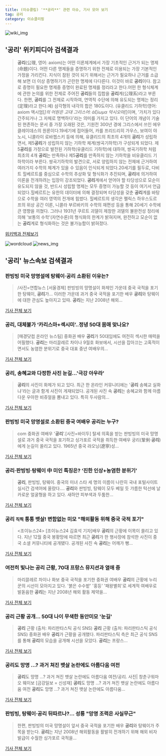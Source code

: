 ```yaml
---
title: (이슈클립) '**공리**' 관련 이슈, 기사 모아 보기
tag: 공리
category: 이슈클리핑
---
```

![wiki_img](https://user-images.githubusercontent.com/42597476/44503234-41136a80-a6d0-11e8-9071-6fc6418eafe4.png)
## **'**공리**'** 위키피디아 검색결과
>**공리**(公理, 영어: axiom)는 어떤 이론체계에서 가장 기초적인 근거가 되는 명제(命題)이다. 어떤 다른 명제들을 증명하기 위한 전제로 이용되는 가장 기본적인 가정을 가리킨다. 지식이 참된 것이 되기 위해서는 근거가 필요하나 근거를 소급해 보면 더 이상 증명하기가 곤란한 명제에 다다른다. 이것이 바로 **공리**이다. 참고로 증명이 필요한 명제중 증명이 완료된 명제를 정리라고 한다.어떤 한 형식체계에 관한 논의를 위한 전제로 주어진 **공리**들의 집합을 **공리**계(公理系)라고 부른다. 한편, **공리**를 그 전제로 시작하여, 연역적 수단에 의해 유도되는 명제는 정리(定理)라고 한다.예) 삼각형의 내각의 합은 180도이다. (유클리드 기하학)영어: axiom 액시엄[*]의 어원은 고대 그리스어: ἀξίωμα 악시오마[*]이며, '가치가 있다 간주되거나 그 자체로 명백하다'라는 의미를 가지고 있다. 이 단어의 개념이 기술된 현존하는 문서 중 가장 오래된 것은, 기원전 300년 경에 그리스에서 쓰인 에우클레이데스의 원론이다.19세기에 접어들어, 카를 프리드리히 가우스, 보여이 야노시, 니콜라이 로바쳅스키 등에 의해, 유클리드의 최초의 4개의 **공리**가 성립하면서, 제5**공리**가 성립하지 않는 기하학 체계(쌍곡기하학)가 구성되게 되었다. 제5**공리**를 가정으로 발전된 기하학(유클리드 기하학)에 대하여, 쌍곡기하학 처럼 최초의 4개 **공리**는 만족하나 제5**공리**를 만족하지 않는 기하학을 비유클리드 기하학이라 부른다. 쌍곡기하학의 발견으로, 서로 양립하지 않는 전제에 근거하여 여러가지 수학의 체계가 있을 수 있음이 인식되게 되었다.20세기를 필두로, 다비트 힐베르트를 중심으로 수학의 추상화 및 형식화가 추진되며, **공리**에 의거하여 이론을 전개하려는 입장이 강조되었다. **공리**계에서 얻어야 할 타당성으로 모순이 유도되지 않을 것, 반드시 성립할 명제는 모두 증명이 가능할 것 등이 여기서 언급되었다.힐베르트는 유한의 데이터에 의해 결정되며 타당성을 갖춘 **공리**계를 바탕으로 수학을 여러 영역의 전개에 힘썼다. 힐베르트의 생각은 펠릭스 하우스도르프의 위상 공간 이론, 니콜라 부르바키의 수학의 재편성 등을 통해 20세기 수학에 큰 영향을 끼쳤다. 그러나 1931년 쿠르트 괴델이 제창한 괴델의 불완전성 정리에 의해 '보통의 수학'(자연수론)의 형식화의 한계가 밝혀지며, 완전하고 모순이 없는 **공리**계로 형식화하는 것은 불가능함이 밝혀졌다.

<a href="https://ko.wikipedia.org/wiki/공리" target="_blank">위키백과 전체보기</a>

![wordcloud](https://s3.ap-northeast-2.amazonaws.com/lyrics101-wordcloud/2018-09-03-1535963631.png)
![news_img](https://user-images.githubusercontent.com/42597476/44507050-1206f400-a6e4-11e8-8d98-7ffbfebb353f.png)
## **'**공리**'** 뉴스속보 검색결과
### 판빙빙 미국 망명설에 탕웨이·**공리** 소환된 이유는?

>/사진=연합뉴스 [서울경제] 판빙빙의 망명설이 화제인 가운데 중국 국적을 포기한 탕웨이, **공리**가... 이러한 가운데 과거 중국 국적을 포기한 배우 **공리**와 탕웨이에 대한 관심도 높아지고 있따. **공리**는 지난 2008년 해외...

<a href="http://www.sedaily.com/NewsView/1S4HRW761V" target="_blank">기사 전체 보기</a>

### **공리**, 대체불가 ‘카리스마+섹시미’..정녕 50대 몸매 맞나요?

>[매경닷컴 온라인 뉴스팀] 중화권 배우 **공리**가 50대임에도 여전히 섹시한 매력을 어필했다. **공리**는 마리끌레르 차이나 9월호 화보에서, 시선을 잡아끄는 고혹적이면서도 농염한 분위기로 중국 대표 중년 여배우의...

<a href="http://sports.mk.co.kr/view.php?year=2018&no=554983" target="_blank">기사 전체 보기</a>

### **공리**, 송혜교와 다정한 사진 눈길...'극강 아우라'

>**공리**의 사진이 화제가 되고 있다. 최근 한 온라인 커뮤니티에는 '**공리** 송혜교 실화냐'라는 글과 함게 사진이 게재되었다. 공개된 사진 속 **공리**는 송혜교와 함께 아름다운 우아한 비쥬얼을 뽐내고 있다. 특히 두사람의...

<a href="http://www.joongdo.co.kr/main/view.php?key=20180903001629445" target="_blank">기사 전체 보기</a>

### 판빙빙 미국 망명설로 소환된 중국 여배우 **공리**는 누구?

>com 중화권 여배우 '**공리**'.[사진=바이두] 탈세 의혹을 받는 판빙빙의 미국 망명설로 과거 중국 국적을 포기하고 싱가포르 국적을 취득한 여배우 궁리(鞏俐·**공리**)에게 눈길이 쏠리고 있다. 1965년 중국 랴오닝(遼寧)성...

<a href="http://www.ajunews.com/view/20180903170403385" target="_blank">기사 전체 보기</a>

### **공리**·판빙빙·탕웨이 中 미인 특징은? ‘진한 인상+농염한 분위기’

>**공리**, 판빙빙, 탕웨이. 중국의 미녀 스타 세 명의 이름이 나란히 국내 포털사이트 실시간 검색어에 올랐다.... **공리**와 판빙빙, 탕웨이 모두 베일 듯 갸름한 턱선에 날카로운 얼굴형을 하고 있다. 새하얀 피부색과 두툼한...

<a href="http://www.kookje.co.kr/news2011/asp/newsbody.asp?code=0500&key=20180903.99099000918" target="_blank">기사 전체 보기</a>

### **공리** `직찍` 통통 뱃살! 변함없는 미모 "해외활동 위해 중국 국적 포기"

><조이뉴스24> [조이뉴스24 김효석 기자]배우 **공리**의 근황에 이목이 쏠리고 있다. 지난 12월 중국 봉황망에 따르면 최근 **공리**가 한 행사장에 참석한 사진이 중국 소셜 커뮤니티에 공개됐다. 공개된 사진 속 **공리**는 어깨가 뻥...

<a href="http://joynews.inews24.com/php/news_view.php?g_menu=700100&g_serial=1122802&rrf=nv" target="_blank">기사 전체 보기</a>

### 여전히 빛나는 **공리** 근황, 70대 프랑스 뮤지션과 열애 중

>마리끌레르 차이나 화보 중국 국적을 포기한 중화권 여배우 **공리**의 근황에 누리꾼의 시선이 모아지고 있다. '붉은 수수밭' '홍등' '패왕별희'로 세계적 여배우로 발돋음한 **공리**는 지난 2008년 해외 활동 제약을...

<a href="http://news20.busan.com/controller/newsController.jsp?newsId=20180903000172" target="_blank">기사 전체 보기</a>

### **공리** 근황 공개… 50대 나이 무색한 동안미모 '눈길'

>**공리** 근황 (출처: 파리판타스틱 공식 SNS) **공리** 근황 (출처: 파리판타스틱 공식 SNS) 중화권 배우 **공리**가 근황을 공개했다. 파리판타스틱 측은 최근 공식 SNS를 통해 **공리**의 모습을 공개해 시선을 모았다. **공리**는 프랑스...

<a href="http://www.newscj.com/news/articleView.html?idxno=551681" target="_blank">기사 전체 보기</a>

### **공리**도 망명 ...? 과거 쳐진 뱃살 논란에도 아름다움 여전

>**공리**도 망명 ...? 과거 쳐진 뱃살 논란에도 아름다움 여전/공리. 사진| 창춘구워마오 웨이보 [금강일보 = 신성재] **공리**도 망명 ...? 과거 쳐진 뱃살 논란에도 아름다움 여전 **공리**도 망명 ...? 과거 쳐진 뱃살 논란에도 아름다움...

<a href="http://www.ggilbo.com/news/articleView.html?idxno=542056" target="_blank">기사 전체 보기</a>

### 판빙빙, 탕웨이·**공리** 뒤따르나?… 성룡 "망명 조력은 사실무근"

>한편, 판빙빙의 미국 망명설이 앞서 중국 국적을 포기한 배우 **공리**와 탕웨이가 주목을 받는다.  **공리**는 지난 2008년 해외활동을 활발히 전개하기 위해 해외 비자 발급이 수월한 싱가포르 국적을...

<a href="http://www.readersnews.com/news/articleView.html?idxno=81784" target="_blank">기사 전체 보기</a>


